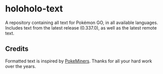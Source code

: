 # holoholo-text
A repository containing all text for Pokémon GO, in all available languages.  
Includes text from the latest release (0.337.0), as well as the latest remote text.

## Credits
Formatted text is inspired by [PokeMiners](https://github.com/PokeMiners). Thanks for all your hard work over the years.